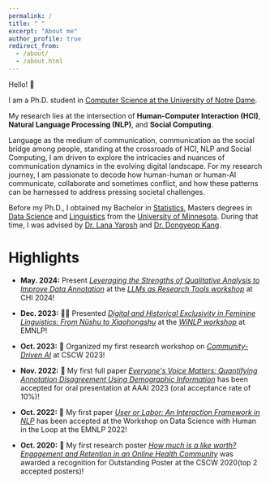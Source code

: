 ```yaml
---
permalink: /
title: " "
excerpt: "About me"
author_profile: true
redirect_from: 
  - /about/
  - /about.html
---
```



Hello! 👋<br/>

I am a Ph.D. student in [Computer Science at the University of Notre Dame](https://cse.nd.edu/).<br/>

My research lies at the intersection of <b>Human-Computer Interaction (HCI)</b>, <b>Natural Language Processing (NLP)</b>, and <b>Social Computing</b>.

Language as the medium of communication, communication as the social bridge among people, standing at the crossroads of HCI, NLP and Social Computing, I am driven to explore the intricacies and nuances of communication dynamics in the evolving digital landscape. For my research journey, I am passionate to decode how human-human or human-AI communicate, collaborate and sometimes conflict, and how these patterns can be harnessed to address pressing societal challenges. 

Before my Ph.D., I obtained my Bachelor in [Statistics](https://cla.umn.edu/statistics), Masters degrees in [Data Science](https://cse.umn.edu/datascience) and [Linguistics](https://cla.umn.edu/linguistics) from the [University of Minnesota](https://twin-cities.umn.edu/). During that time, I was advised by [Dr. Lana Yarosh](https://lanayarosh.com/) and [Dr. Dongyeop Kang](https://dykang.github.io/).  



Highlights
======
* **May. 2024:** Present [*Leveraging the Strengths of Qualitative Analysis to Improve Data Annotation*](https://ruyuanwan.github.io/files/Leveraging_the_Strengths_of_Qualitative_Analysis_to_Improve_Data_Annotation.pdf) at the [*LLMs as Research Tools workshop*](https://sites.google.com/view/llmsindatawork/home?authuser=0) at CHI 2024!   

* **Dec. 2023:** 👭🏻 Presented [*Digital and Historical Exclusivity in Feminine Linguistics: From Nüshu to Xiaohongshu*](https://ruyuanwan.github.io/files/WiNLP.pdf) at the [*WiNLP workshop*](https://www.winlp.org) at EMNLP!   

* **Oct. 2023:** 🌟 Organized my first research workshop on [*Community-Driven AI*](https://sites.google.com/nd.edu/community-ai-cscw-2023/home?authuser=0) at CSCW 2023!

* **Nov. 2022:** 🎉 My first full paper [*Everyone's Voice Matters: Quantifying Annotation Disagreement Using Demographic Information*](https://arxiv.org/pdf/2301.05036v1.pdf) has been accepted for oral presentation at AAAI 2023 (oral acceptance rate of 10%)! <br/>

* **Oct. 2022:** 🎉 My first paper [*User or Labor: An Interaction Framework in NLP*](https://arxiv.org/abs/2211.01553) has been accepted at the Workshop on Data Science with Human in the Loop at the EMNLP 2022!<br/>


* **Oct. 2020:** 🥇 My first research poster [*How much is a like worth? Engagement and Retention in an Online Health Community*](https://dl.acm.org/doi/abs/10.1145/3406865.3418320) was awarded a recognition for Outstanding Poster at the CSCW 2020(top 2 accepted posters)!  <br/>

